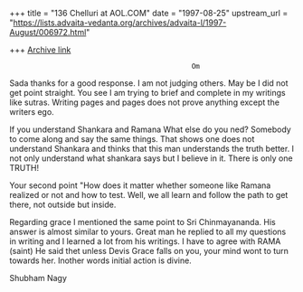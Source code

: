 +++
title = "136 Chelluri at AOL.COM"
date = "1997-08-25"
upstream_url = "https://lists.advaita-vedanta.org/archives/advaita-l/1997-August/006972.html"

+++
[Archive link](https://lists.advaita-vedanta.org/archives/advaita-l/1997-August/006972.html)

                                                 Om

Sada thanks for a good response.   I am not judging others.  May be I did not
get point straight.   You see I am trying to brief and complete in my
writings like sutras. Writing pages and pages does not prove anything except
the writers ego.

If you understand Shankara and Ramana What else do you ned?  Somebody to come
along and say the same things.    That shows one does not understand Shankara
and thinks that this man understands the truth better.  I not only understand
what shankara says but I believe in it.  There is only one TRUTH!

Your second point "How does it matter whether someone like Ramana realized or
not and how to test.      Well, we all learn and follow the path to get
there, not outside but inside.

Regarding grace I mentioned the same point to Sri Chinmayananda.  His answer
is almost similar to yours.  Great man he replied to all my questions in
writing and I learned a lot from his writings.    I have to agree with RAMA
(saint) He said thet unless Devis Grace falls on you, your mind wont to turn
towards her.  Inother words initial action is divine.

Shubham                                            Nagy

